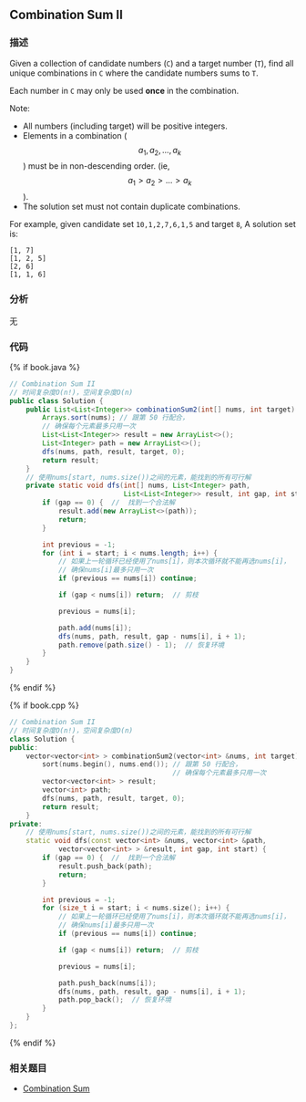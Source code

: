 ## Combination Sum II


### 描述

Given a collection of candidate numbers (`C`) and a target number (`T`), find all unique combinations in `C` where the candidate numbers sums to `T`.

Each number in `C` may only be used **once** in the combination.

Note:

* All numbers (including target) will be positive integers.
* Elements in a combination ($$a_1, a_2, ..., a_k$$) must be in non-descending order. (ie, $$a_1 > a_2 > ... > a_k$$).
* The solution set must not contain duplicate combinations.

For example, given candidate set `10,1,2,7,6,1,5` and target `8`, 
A solution set is: 

```
[1, 7] 
[1, 2, 5] 
[2, 6] 
[1, 1, 6]
```


### 分析

无


### 代码

{% if book.java %}
```java
// Combination Sum II
// 时间复杂度O(n!)，空间复杂度O(n)
public class Solution {
    public List<List<Integer>> combinationSum2(int[] nums, int target) {
        Arrays.sort(nums); // 跟第 50 行配合，
        // 确保每个元素最多只用一次
        List<List<Integer>> result = new ArrayList<>();
        List<Integer> path = new ArrayList<>();
        dfs(nums, path, result, target, 0);
        return result;
    }
    // 使用nums[start, nums.size())之间的元素，能找到的所有可行解
    private static void dfs(int[] nums, List<Integer> path,
                            List<List<Integer>> result, int gap, int start) {
        if (gap == 0) {  //  找到一个合法解
            result.add(new ArrayList<>(path));
            return;
        }

        int previous = -1;
        for (int i = start; i < nums.length; i++) {
            // 如果上一轮循环已经使用了nums[i]，则本次循环就不能再选nums[i]，
            // 确保nums[i]最多只用一次
            if (previous == nums[i]) continue;

            if (gap < nums[i]) return;  // 剪枝

            previous = nums[i];

            path.add(nums[i]);
            dfs(nums, path, result, gap - nums[i], i + 1);
            path.remove(path.size() - 1);  // 恢复环境
        }
    }
}
```
{% endif %}

{% if book.cpp %}
```cpp
// Combination Sum II
// 时间复杂度O(n!)，空间复杂度O(n)
class Solution {
public:
    vector<vector<int> > combinationSum2(vector<int> &nums, int target) {
        sort(nums.begin(), nums.end()); // 跟第 50 行配合，
                                        // 确保每个元素最多只用一次
        vector<vector<int> > result;
        vector<int> path;
        dfs(nums, path, result, target, 0);
        return result;
    }
private:
    // 使用nums[start, nums.size())之间的元素，能找到的所有可行解
    static void dfs(const vector<int> &nums, vector<int> &path, 
            vector<vector<int> > &result, int gap, int start) {
        if (gap == 0) {  //  找到一个合法解
            result.push_back(path);
            return;
        }

        int previous = -1;
        for (size_t i = start; i < nums.size(); i++) {
            // 如果上一轮循环已经使用了nums[i]，则本次循环就不能再选nums[i]，
            // 确保nums[i]最多只用一次
            if (previous == nums[i]) continue;

            if (gap < nums[i]) return;  // 剪枝

            previous = nums[i];

            path.push_back(nums[i]);
            dfs(nums, path, result, gap - nums[i], i + 1);
            path.pop_back();  // 恢复环境
        }
    }
};
```
{% endif %}


### 相关题目

* [Combination Sum](combination-sum.md)
